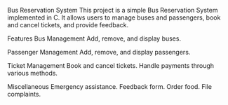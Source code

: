Bus Reservation System
This project is a simple Bus Reservation System implemented in C. It allows users to manage buses and passengers, book and cancel tickets, and provide feedback.

Features
Bus Management
Add, remove, and display buses.

Passenger Management
Add, remove, and display passengers.

Ticket Management
Book and cancel tickets.
Handle payments through various methods.

Miscellaneous
Emergency assistance.
Feedback form.
Order food.
File complaints.
